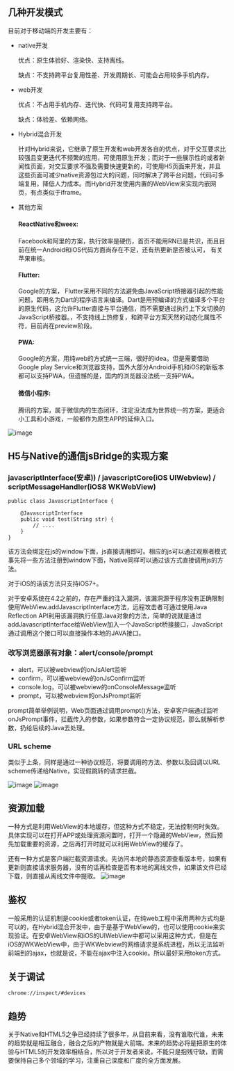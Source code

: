 ## 几种开发模式
目前对于移动端的开发主要有：
- native开发

    优点：原生体验好、渲染快、支持离线。

    缺点：不支持跨平台复用性差、开发周期长、可能会占用较多手机内存。
- web开发

    优点：不占用手机内存、迭代快、代码可复用支持跨平台。

    缺点：体验差、依赖网络。
- Hybrid混合开发

    针对Hybrid来说，它继承了原生开发和web开发各自的优点，对于交互要求比较强且变更迭代不频繁的应用，可使用原生开发；而对于一些展示性的或者新闻性页面，对交互要求不强及需要快速更新的，可使用H5页面来开发，并且这些页面可减少native资源包过大的问题，同时解决了跨平台问题，代码可多端复用，降低人力成本。而Hybrid开发使用内置的WebView来实现内嵌网页，有点类似于iframe。
- 其他方案
    
    #### ReactNative和weex:
    Facebook和阿里的方案，执行效率是硬伤，首页不能用RN已是共识，而且目前在统一Android和iOS代码方面尚存在不足，还有热更新是否被认可， 有关苹果审核。
    #### Flutter:
    Google的方案， Flutter采用不同的方法避免由JavaScript桥接器引起的性能问题，即用名为Dart的程序语言来编译。Dart是用预编译的方式编译多个平台的原生代码，这允许Flutter直接与平台通信，而不需要通过执行上下文切换的JavaScript桥接器。，不支持线上热修复，和跨平台方案天然的动态化属性不符，目前尚在preview阶段。
    #### PWA:
    Google的方案，用纯web的方式统一三端，很好的idea。但是需要借助Google play Service和浏览器支持，国外大部分Android手机和iOS的新版本都可以支持PWA，但遗憾的是，国内的浏览器没法统一支持PWA。
    #### 微信小程序:
    腾讯的方案，属于微信内的生态闭环，注定没法成为世界统一的方案，更适合小工具和小游戏，一般都作为原生APP的延伸入口。
    
![image](./hybrid4.gif)

## H5与Native的通信jsBridge的实现方案
### javascriptInterface(安卓)) / javascriptCore(iOS UIWebview) / scriptMessageHandler(iOS8 WKWebView)
```
public class JavascriptInterface {

    @JavascriptInterface
    public void test(String str) {
        // ....
    }
}
```
该方法会绑定在js的window下面，js直接调用即可。相应的js可以通过观察者模式事先将一些方法注册到window下面，Native同样可以通过该方式直接调用js的方法。

对于iOS的话该方法只支持iOS7+。

对于安卓系统在4.2之前的，存在严重的注入漏洞，该漏洞源于程序没有正确限制使用WebView.addJavascriptInterface方法，远程攻击者可通过使用Java Reflection API利用该漏洞执行任意Java对象的方法，简单的说就是通过addJavascriptInterface给WebView加入一个JavaScript桥接接口，JavaScript通过调用这个接口可以直接操作本地的JAVA接口。
### 改写浏览器原有对象：alert/console/prompt
- alert，可以被webview的onJsAlert监听
- confirm，可以被webview的onJsConfirm监听
- console.log，可以被webview的onConsoleMessage监听
- prompt，可以被webview的onJsPrompt监听

prompt简单举例说明，Web页面通过调用prompt()方法，安卓客户端通过监听onJsPrompt事件，拦截传入的参数，如果参数符合一定协议规范，那么就解析参数，扔给后续的Java去处理。

### URL scheme
类似于上条，同样是通过一种协议规范，将要调用的方法、参数以及回调以URL scheme传递给Native，实现假跳转的请求拦截。

![image](./hybrid1.png)
![image](./hybrid3.jpg)

## 资源加载
一种方式是利用WebView的本地缓存，但这种方式不稳定，无法控制何时失效。具体实现可以在打开APP或处理资源闲置时，打开一个隐藏的WebView，然后预先加载重要的资源，之后再打开时就可以利用WebView的缓存了。

还有一种方式是客户端拦截资源请求。先访问本地的静态资源查看版本号，如果有更新则直接请求服务器，没有的话再检查是否有本地的离线文件，如果该文件已经下载，则直接从离线文件中提取。
![image](./hybrid2.png)

## 鉴权
一般采用的认证机制是cookie或者token认证，在纯web工程中采用两种方式均是可以的，在Hybrid混合开发中，由于是基于WebView的，也可以使用cookie来实现验证。在安卓WebView和iOS的UIWebView中都可以采用这种方式，但是在iOS的WKWebView中，由于WKWebview的网络请求是系统进程，所以无法监听前端到的ajax，也就是说，不能在ajax中注入cookie。所以最好采用token方式。

## 关于调试
```
chrome://inspect/#devices
```

## 趋势
关于Native和HTML5之争已经持续了很多年，从目前来看，没有谁取代谁，未来的趋势就是相互融合，融合之后的产物就是大前端。未来的趋势必将是把原生的体验与HTML5的开发效率相结合，所以对于开发者来说，不能只是抱残守缺，而需要保持自己多个领域的学习，注重自己深度和广度的全方面发展。